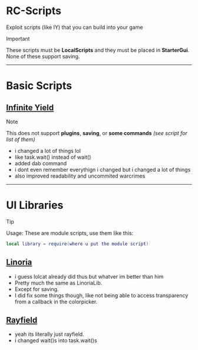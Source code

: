 # RC-Scripts
Exploit scripts (like IY) that you can build into your game

> [!IMPORTANT]
> These scripts must be **LocalScripts** and they must be placed in **StarterGui**.
> None of these support saving.

---

# Basic Scripts

## [Infinite Yield](Infinite%20Yield%20RC.lua)
> [!NOTE]
> This does not support **plugins**, **saving**, or **some commands** *(see script for list of them)*

* i changed a lot of things lol
* like task.wait() instead of wait()
* added dab command
* i dont even remember everythign i changed but i changed a lot of things
* also improved readability and uncommited warcrimes

---

# UI Libraries

> [!TIP]
> Usage:
> These are module scripts, use them like this:
> ```lua
> local library = require(where u put the module script)
> ```

## [Linoria](https://github.com/MaxxusX/RC-Scripts/raw/main/LinoriaLib%20RC.rbxm)

* i guess lolcat already did thus but whatver im better than him
* Pretty much the same as LinoriaLib.
* Except for saving.
* I did fix some things though, like not being able to access transparency from a callback in the colorpicker.

## [Rayfield](https://github.com/MaxxusX/RC-Scripts/raw/main/Rayfield.rbxm)

* yeah its literally just rayfield.
* i changed wait()s into task.wait()s
